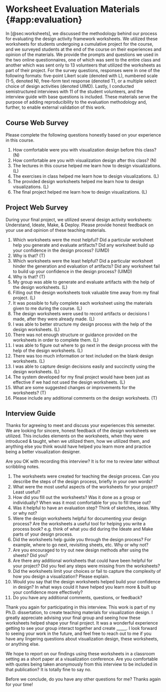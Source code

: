 # Worksheet Evaluation Materials {#app:evaluation}

In [@sec:worksheets], we discussed the methodology behind our process for
evaluating the design activity framework worksheets. We utilized these
worksheets for students undergoing a cumulative project for the course, and we
surveyed students at the end of the course on their experiences and opinion of
the materials. We provide the prompts and questions we used in the two online
questionnaires, one of which was sent to the entire class and another which was
sent only to 13 volunteers that utilized the worksheets as part of their
project. For the survey questions, responses were in one of the following
formats: five-point Likert scale (denoted with L), numbered scale (1-5, denoted
N), free-form text response (denoted T), or a multiple select choice of design
activities (denoted UIMD). Lastly, I conducted semistructured interviews with 11
of the student volunteers, and the interview guide with base questions is
included. These materials serve the purpose of adding reproducibility to the
evaluation methodology and, further, to enable external validation of this work.





## Course Web Survey

Please complete the following questions honestly based on your experience in this course.

1. How comfortable were you with visualization design before this class? (N)
1. How comfortable are you with visualization design after this class? (N)
1. The lectures in this course helped me learn how to design visualizations. (L)
1. The exercises in class helped me learn how to design visualizations. (L)
1. The provided design worksheets helped me learn how to design visualizations. (L)
1. The final project helped me learn how to design visualizations. (L)





## Project Web Survey

During your final project, we utilized several design activity worksheets: Understand, Ideate, Make, & Deploy. Please provide honest feedback on your use and opinion of these teaching materials.

1. Which worksheets were the most helpful? Did a particular worksheet help you generate and evaluate artifacts? Did any worksheet build up your confidence in the design process? (UIMD)
1. Why is that? (T)
1. Which worksheets were the least helpful? Did a particular worksheet hinder the generation and evaluation of artifacts? Did any worksheet fail to build up your confidence in the design process? (UIMD)
1. Why is that? (T)
1. My group was able to generate and evaluate artifacts with the help of the design worksheets. (L)
1. Filling out the design worksheets took valuable time away from my final project. (L)
1. It was possible to fully complete each worksheet using the materials given to me during the course. (L)
1. The design worksheets were used to record artifacts or decisions I made, after they were already made. (L)
1. I was able to better structure my design process with the help of the design worksheets. (L)
1. There was not enough structure or guidance provided on the worksheets in order to complete them. (L)
1. I was able to figure out where to go next in the design process with the help of the design worksheets. (L)
1. There was too much information or text included on the blank design worksheets. (L)
1. I was able to capture design decisions easily and succinctly using the design worksheets. (L)
1. The system developed for my final project would have been just as effective if we had not used the design worksheets. (L)
1. What are some suggested changes or improvements for the worksheets? (T)
1. Please include any additional comments on the design worksheets. (T)





## Interview Guide

Thanks for agreeing to meet and discuss your experiences this semester. We are looking for sincere, honest feedback of the design worksheets we utilized. This includes elements on the worksheets, when they were introduced & taught, when we utilized them, how we utilized them, and anything else you think would have helped you learn more and practice being a better visualization designer.

Are you OK with recording this interview? It is for me to review later without scribbling notes.

1. The worksheets were created for teaching the design process. Can you describe the steps of the design process, briefly in your own words?
1. What were the most useful aspects of the worksheets for your project? Least useful?
1. How did you fill out the worksheets? Was it done as a group or individually? When was it most comfortable for you to fill these out?
1. Was it helpful to have an evaluation step? Think of sketches, ideas. Why or why not?
1. Were the design worksheets helpful for documenting your design process? Are the worksheets a useful tool for helping you write a process book? e.g. think of what you did during the Ideate and Make parts of your design process.
1. Did the worksheets help guide you through the design process? For example, where to go next, revisiting sheets, etc. Why or why not?
1. Are you encouraged to try out new design methods after using the sheets? Did you?
1. Are there any additional worksheets that could have been helpful for your project? Did you feel any steps were missing from the worksheets?
1. Did the worksheets limit your choices or fail to capture the complexity of how you design a visualization? Please explain.
1. Would you say that the design worksheets helped build your confidence in design? In what ways could it have helped you learn more & built up your confidence more effectively?
1. Do you have any additional comments, questions, or feedback?

Thank you again for participating in this interview. This work is part of my Ph.D. dissertation, to create teaching materials for visualization design. I greatly appreciate advising your final group and seeing how these worksheets helped shape your final project. It was a wonderful experience getting to see your group interact together and create _____. I look forward to seeing your work in the future, and feel free to reach out to me if you have any lingering questions about visualization design, these worksheets, or anything else.

We hope to report on our findings using these worksheets in a classroom setting as a short paper at a visualization conference. Are you comfortable with quotes being taken anonymously from this interview to be included in that publication? It is totally fine to say no.

Before we conclude, do you have any other questions for me? Thanks again for your time!
